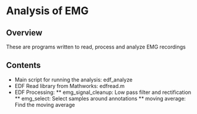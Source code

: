 # Analysis of EMG
## Overview
These are programs written to read, process and analyze EMG recordings
## Contents
* Main script for running the analysis: edf_analyze
* EDF Read library from Mathworks: edfread.m
* EDF Processing:
** emg_signal_cleanup: Low pass filter and rectification
** emg_select: Select samples around annotations
** moving average: Find the moving average
